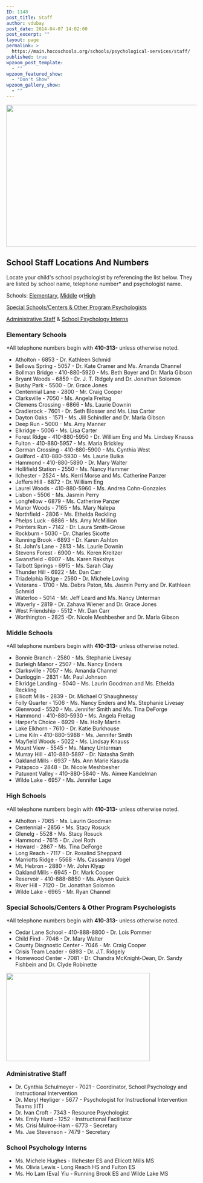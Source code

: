 ```yaml
---
ID: 1148
post_title: Staff
author: vdubay
post_date: 2014-04-07 14:02:00
post_excerpt: ""
layout: page
permalink: >
  https://main.hocoschools.org/schools/psychological-services/staff/
published: true
wpzoom_post_template:
  - ""
wpzoom_featured_show:
  - "Don't Show"
wpzoom_gallery_show:
  - ""
---
```

<img src="/f/schools/psychology/psy_pic14.jpg" alt=" " width="775" height="375" />

<h2>School Staff Locations And Numbers</h2>

<p>Locate your child's school psychologist by referencing the list below. They are listed by school name, telephone number* and psychologist name.</p>

<p>Schools: <a href="#es">Elementary</a>, <a href="#ms">Middle</a> or<a href="#hs">High</a></p>
<p><a href="#ssop">Special Schools/Centers &amp; Other Program Psychologists</a></p>
<p><a href="#staff">Administrative Staff</a> &amp; <a href="#intern">School Psychology Interns</a></p>

<a name="es"></a>

<h3>Elementary Schools</h3>

<p>*All telephone numbers begin with <strong>410-313-</strong> unless otherwise noted.</p>

<ul>
  <li>Atholton - 6853 - Dr. Kathleen Schmid</li>
  <li>Bellows Spring - 5057 - Dr. Kate Cramer and Ms. Amanda Channel</li>
  <li> Bollman Bridge - 410-880-5920 -  Ms. Beth Boyer and Dr. Marla Gibson</li>
  <li> Bryant Woods - 6859 - Dr. J. T. Ridgely and Dr. Jonathan Solomon</li>
  <li>Bushy Park - 5500 - Dr. Grace Jones</li>
  <li>Centennial Lane - 2800 -   Mr. Craig Cooper</li>
  <li>Clarksville - 7050 -  Ms. Angela Freitag</li>
  <li>Clemens Crossing - 6866 -  Ms. Laurie Downin</li>
  <li>Cradlerock  - 7601 - Dr. Seth Blosser and Ms. Lisa Carter</li>
  <li>Dayton Oaks - 1571 -  Ms. Jill Schindler and Dr. Marla Gibson</li>
  <li>Deep Run - 5000 -  Ms. Amy Manner</li>
  <li>Elkridge - 5006 -  Ms. Lisa Carter</li>
  <li>Forest Ridge - 410-880-5950 - Dr. William Eng and  Ms. Lindsey Knauss</li>
  <li>Fulton - 410-880-5957 -  Ms. Maria Brickley</li>
  <li>Gorman Crossing - 410-880-5900 -  Ms. Cynthia West</li>
  <li>Guilford - 410-880-5930 -  Ms. Laurie Bulka</li>
  <li>Hammond - 410-880-5890 - Dr. Mary Walter</li>
  <li>Hollifield Station - 2550 -  Ms. Nancy Hammer</li>
  <li>Ilchester - 2524 -  Ms. Kerri Morse and Ms. Catherine Panzer</li>
  <li>Jeffers Hill - 6872 -  Dr. William Eng</li>
  <li>Laurel Woods - 410-880-5960 -  Ms. Andrea Cohn-Gonzales</li>
  <li>Lisbon - 5506 -  Ms. Jasmin Perry</li>
  <li>Longfellow - 6879 -  Ms. Catherine Panzer</li>
  <li>Manor Woods - 7165 -  Ms. Mary Nalepa</li>
  <li>Northfield - 2806 -  Ms. Ethelda Reckling</li>
  <li>Phelps Luck - 6886 -  Ms. Amy McMillion</li>
  <li>Pointers Run - 7142 - Dr. Laura Smith-Grose</li>
  <li>Rockburn - 5030 - Dr. Charles Sicotte</li>
  <li>Running Brook - 6893 - Dr. Karen Ashton</li>
  <li>St. John's Lane - 2813 -  Ms. Laurie Downin</li>
  <li>Stevens Forest - 6900 -  Ms. Keren Kreitzer</li>
  <li>Swansfield - 6907 -  Ms. Karen Rakshys</li>
  <li>Talbott Springs - 6915 -  Ms. Sarah Clay</li>
  <li>Thunder Hill - 6922 - Mr. Dan Carr</li>
  <li>Triadelphia Ridge - 2560 -  Dr. Michele Loving</li>
  <li>Veterans - 1700 -  Ms. Debra Paton, Ms. Jasmin Perry and Dr. Kathleen Schmid</li>
  <li>Waterloo - 5014 -  Mr. Jeff Leard and Ms. Nancy Unterman</li>
  <li>Waverly - 2819 - Dr. Zahava Wiener and Dr. Grace Jones</li>
  <li>West Friendship - 5512 -  Mr. Dan Carr</li>
  <li>Worthington - 2825 -Dr. Nicole Meshbesher and Dr. Marla Gibson</li>
</ul>

<a name="ms"></a>
<h3>Middle Schools</h3>

<p>*All telephone numbers begin with <strong>410-313-</strong> unless otherwise noted.</p>

<ul>
  <li>Bonnie Branch - 2580 -  Ms. Stephanie Livesay</li>
  <li>Burleigh Manor - 2507 -  Ms. Nancy Enders</li>
  <li>Clarksville - 7057 -  Ms. Amanda Channel</li>
  <li>Dunloggin - 2831 -  Mr. Paul Johnson</li>
  <li>Elkridge Landing - 5040 -  Ms. Laurin Goodman and Ms. Ethelda Reckling</li>
  <li>Ellicott Mills - 2839 - Dr. Michael O'Shaughnessy</li>
  <li>Folly Quarter - 1506 -  Ms. Nancy Enders and Ms. Stephanie Livesay</li>
  <li>Glenwood - 5520 - Ms. Jennifer Smith and Ms. Tina DeForge</li>
  <li>Hammond - 410-880-5930 -  Ms. Angela Freitag</li>
  <li>Harper's Choice - 6929 -  Ms. Holly Martin</li>
  <li>Lake Elkhorn - 7610 - Dr. Katie Burkhouse</li>
  <li>Lime Kiln - 410-880-5988 -  Ms. Jennifer Smith</li>
  <li>Mayfield Woods - 5022 -  Ms. Lindsay Knauss</li>
  <li>Mount View - 5545 -  Ms. Nancy Unterman</li>
  <li>Murray Hill - 410-880-5897 - Dr. Natasha Smith</li>
  <li>Oakland Mills - 6937 -  Ms. Ann Marie Kasuda</li>
  <li>Patapsco - 2848 - Dr. Nicole Meshbesher</li>
  <li>Patuxent Valley - 410-880-5840 - Ms. Aimee Kandelman</li>
  <li>Wilde Lake - 6957 - Ms. Jennifer Lage</li>
</ul>

<a name="hs"></a>
<h3>High Schools</h3>

<p>*All telephone numbers begin with <strong>410-313-</strong> unless otherwise noted.</p>

<ul>
  <li>Atholton - 7065 -  Ms. Laurin Goodman</li>
  <li>Centennial - 2856 -  Ms. Stacy Rosuck</li>
  <li>Glenelg - 5528 -  Ms. Stacy Rosuck</li>
  <li>Hammond - 7615 - Dr. Joel Roth</li>
  <li>Howard - 2867 -  Ms. Tina DeForge</li>
  <li>Long Reach - 7117 - Dr. Rosalind Sheppard</li>
  <li>Marriotts Ridge - 5568 -  Ms. Cassandra Vogel</li>
  <li>Mt. Hebron - 2880 -  Mr. John Klyap</li>
  <li>Oakland Mills - 6945 - Dr. Mark Cooper</li>
  <li>Reservoir - 410-888-8850 -  Ms. Alyson Quick</li>
  <li>River Hill - 7120 - Dr. Jonathan Solomon</li>
  <li>Wilde Lake - 6965 -  Mr. Ryan Channel</li>
</ul>

<a name="ssop"></a>
<h3>Special Schools/Centers &amp; Other Program Psychologists</h3>

<p>*All telephone numbers begin with <strong>410-313-</strong> unless otherwise noted.</p>

<ul>
  <li>Cedar Lane School - 410-888-8800 - Dr. Lois Pommer</li>
  <li>Child Find - 7046 - Dr. Mary Walter</li>
  <li>County Diagnostic Center -  7046 - Mr. Craig Cooper</li>
  <li>Crisis Team Leader  - 6893 - Dr. J.T. Ridgely</li>
  <li>Homewood Center - 7081 - Dr. Chandra McKnight-Dean, Dr. Sandy Fishbein and Dr. Clyde Robinette</li>
</ul>

<img src="/f/schools/psychology/psy_pic2.jpg" alt="" width="380" height="233" />

<a name="staff"></a>
<h3>Administrative Staff</h3>

<ul>
  <li>Dr. Cynthia Schulmeyer - 7021 - Coordinator, School Psychology and Instructional Intervention</li>
  <li>Dr. Meryl Heyliger - 5677 - Psychologist for Instructional Intervention Teams  (IIT)</li>
  <li>Dr. Ivan Croft - 7343 - Resource Psychologist</li>
  <li>Ms. Emily Hurd - 1252 - Instructional Facilitator</li>
  <li>Ms. Crisi Mulroe-Ham - 6773 - Secretary</li>
  <li>Ms. Jae Stevenson - 7479 - Secretary</li>
</ul>

<a name="intern"></a>
<h3>School Psychology Interns</h3>
<ul>
  <li>Ms. Michele Hughes - Illchester ES and Ellicott Mills MS</li>
  <li>Ms. Olivia Lewis - Long Reach HS and Fulton ES</li>
  <li>Ms. Ho Lam (Eva) Yiu - Running Brook ES and Wilde Lake MS</li>
</ul>